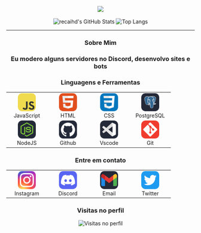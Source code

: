 <!-- rdinn -->

<p align="center">
<img src="https://i.postimg.cc/kG5vRKxj/Untitled-Project-3.jpg" />
</p>



<div align="center">


<img src="https://github-readme-stats.vercel.app/api?username=recaihd&show_icons=true&theme=tokyonight&hide=prs,issues&count_private=true" height="180" alt="recaihd's GitHub Stats" />




<img src="https://github-readme-stats.vercel.app/api/top-langs/?username=recaihd&layout=compact&theme=tokyonight" height="180" alt="Top Langs" />

</div>

---
<h3 align="center">
Sobre Mim
</p>

<h3 align="center">

  Eu modero alguns servidores no Discord, desenvolvo sites e bots
</p>


<h3 align="center">
  Linguagens e Ferramentas
</h3>





<div align="center">
  <table>
    <tr>
      <td align="center" width="96">
        <a href="https://devdocs.io/javascript/">
        <img src="https://github.com/tandpfun/skill-icons/raw/main/icons/JavaScript.svg" width="48" height="48" alt="JavaScript" />
        </a>
        <br>JavaScript
      </td>
      <td align="center" width="96">
        <a href="https://devdocs.io/html/">
        <img src="https://github.com/tandpfun/skill-icons/raw/main/icons/HTML.svg" width="48" height="48" alt="HTML" />
        </a>
        <br>HTML
      </td>
      <td align="center" width="96">
        <a href="https://devdocs.io/css/">
        <img src="https://github.com/tandpfun/skill-icons/raw/main/icons/CSS.svg" width="48" height="48" alt="CSS" />
        </a>
        <br>CSS
      </td>
       <td align="center" width="96">
         <a href="https://www.postgresql.org/">
        <img src="https://raw.githubusercontent.com/tandpfun/skill-icons/main/icons/PostgreSQL-Dark.svg" width="48" height="48" alt="PostgreSQL" />
         </a>
        <br>PostgreSQL
      </td>
    </tr>
    <tr>
                 <td align="center" width="96">
                   <a href="https://nodejs.org/pt">
        <img src="https://raw.githubusercontent.com/tandpfun/skill-icons/main/icons/NodeJS-Dark.svg" width="48" height="48" alt="NodeJS" />
                   </a>
        <br>NodeJS
      <td align="center" width="96">
        <a href="https://github.com/">
        <img src="https://github.com/tandpfun/skill-icons/raw/main/icons/Github-Dark.svg" width="48" height="48" alt="Github" />
        </a>
        <br>Github
      </td>
      <td align="center" width="96">
        <img src="https://github.com/tandpfun/skill-icons/raw/main/icons/VSCode-Dark.svg" width="48" height="48" alt="Vscode" />
        <br>Vscode
      </td>
            <td align="center" width="96">
        <img src="https://raw.githubusercontent.com/tandpfun/skill-icons/main/icons/Git.svg" width="48" height="48" alt="Git" />
        <br>Git
      </td>
    </tr>
  </table>
</div>


<h3 align="center">
  Entre em contato
</h3>


<div align="center">
  <table>
    <tr>
      <td align="center" width="96">
        <a href="https://instagram.com/recaihd" target="_blank">
          <img src="https://raw.githubusercontent.com/tandpfun/skill-icons/main/icons/Instagram.svg" width="48" height="48" alt="Instagram" />
        </a>
        <br>Instagram
      </td>
      <td align="center" width="96">
        <a href="https://discord.gg/recaihd" target="_blank">
          <img src="https://raw.githubusercontent.com/tandpfun/skill-icons/main/icons/Discord.svg" width="48" height="48" alt="Discord" />
        </a>
        <br>Discord
      </td>
      <td align="center" width="96">
        <a href="mailto:ricardosousapixtudo@gmail.com">
          <img src="https://raw.githubusercontent.com/tandpfun/skill-icons/main/icons/Gmail-Dark.svg" width="48" height="48" alt="E-mail" />
        </a>
        <br>Email
      </td>
      <td align="center" width="96">
          <img src="https://raw.githubusercontent.com/tandpfun/skill-icons/main/icons/Twitter.svg" width="48" height="48" alt="Twitter" />
        <br>Twitter
      </td>
    </tr>
  </table>
</div>

<h3 align="center">
  Visitas no perfil
</h3>

<p align="center">
  <img src="https://komarev.com/ghpvc/?username=RecaiHD&style=flat-square&color=blue" alt="Visitas no perfil"/>
</p>
